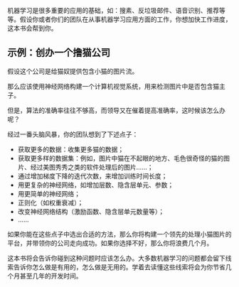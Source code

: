 机器学习是很多重要的应用的基础，如：搜素、反垃圾邮件、语音识别、推荐等等。假设你或者你们的团队在从事机器学习应用方面的工作，你想加快工作进度，这本书会帮到你。

## 示例：创办一个撸猫公司
假设这个公司是给猫奴提供包含小猫的图片流。

那么应该使用神经网络构建一个计算机视觉系统，用来检测图片中是否包含猫主子。

但是，算法的准确率往往不够高，而领导又在催着提高准确率，这时候该怎么办呢？

经过一番头脑风暴，你的团队想到了下述点子：
- 获取更多的数据：收集更多猫的数据；
- 获取更多样的数据集：例如，图片中猫在不起眼的地方、毛色很奇怪的猫的图片、经过美图秀秀之类的软件处理后的图片......；
- 通过增加梯度下降的迭代次数，来增加训练时间长度；
- 用更复杂的神经网络，如增加层数、隐含层单元、参数；
- 用更简单的神经网络；
- 正则化（如权重衰减）；
- 改变神经网络结构（激励函数、隐含层单元数量等）；
- ......

如果你能在这些点子中选出合适的方法，那么你将构建一个领先的处理小猫图片的平台，并带领你的公司走向成功。如果你选择不好，那么你将浪费几个月。

这本书将会告诉你碰到这种问题时应该怎么办。大多数机器学习的问题都会留下线索告诉你怎么做是有用的，怎么做是无用的。学着去读懂这些线索将会为你节省几个月甚至几年的开发时间。
